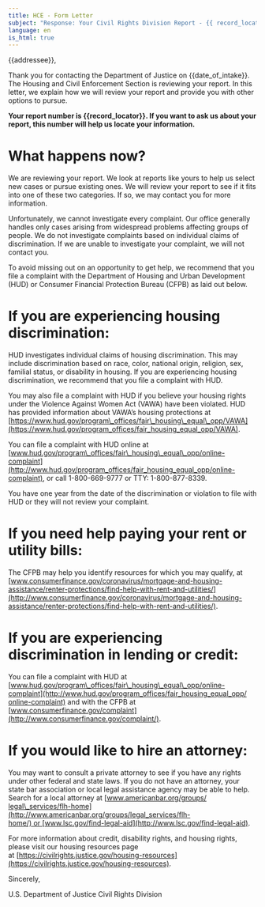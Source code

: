 ```yaml
---
title: HCE - Form Letter
subject: "Response: Your Civil Rights Division Report - {{ record_locator }} from the {{ section_name }} Section"
language: en
is_html: true
---
```

{{addressee}},

Thank you for contacting the Department of Justice on {{date_of_intake}}. The Housing and Civil Enforcement Section is reviewing your report. In this letter, we explain how we will review your report and provide you with other options to pursue.

**Your report number is {{record_locator}}. If you want to ask us about your report, this number will help us locate your information.**

What happens now?
================

We are reviewing your report. We look at reports like yours to help us select new cases or pursue existing ones. We will review your report to see if it fits into one of these two categories. If so, we may contact you for more information.

Unfortunately, we cannot investigate every complaint. Our office generally handles only cases arising from widespread problems affecting groups of people. We do not investigate complaints based on individual claims of discrimination. If we are unable to investigate your complaint, we will not contact you.

To avoid missing out on an opportunity to get help, we recommend that you file a complaint with the Department of Housing and Urban Development (HUD) or Consumer Financial Protection Bureau (CFPB) as laid out below.

If you are experiencing housing discrimination:
===============================================

HUD investigates individual claims of housing discrimination. This may include discrimination based on race, color, national origin, religion, sex, familial status, or disability in housing. If you are experiencing housing discrimination, we recommend that you file a complaint with HUD.

You may also file a complaint with HUD if you believe your housing rights under the Violence Against Women Act (VAWA) have been violated. HUD has provided information about VAWA’s housing protections at [https://www.hud.gov/program\_offices/fair\_housing\_equal\_opp/VAWA](https://www.hud.gov/program_offices/fair_housing_equal_opp/VAWA).

You can file a complaint with HUD online at [www.hud.gov/program\_offices/fair\_‌housing\_‌equal\_‌‌opp/online-complaint](http://www.hud.gov/program_offices/fair_‌housing_‌equal_opp/online-complaint), or call 1-800-669-9777 or TTY: 1-800-877-8339.

You have one year from the date of the discrimination or violation to file with HUD or they will not review your complaint.

If you need help paying your rent or utility bills:
===================================================

The CFPB may help you identify resources for which you may qualify, at [www.consumerfinance.gov/coronavirus/mortgage-and-housing-assistance/‌renter-protections/find-help-with-rent-and-utilities/](http://www.consumerfinance.gov/coronavirus/mortgage-and-housing-assistance/renter-protections/find-help-with-rent-and-utilities/).

If you are experiencing discrimination in lending or credit:
============================================================

You can file a complaint with HUD at [www.hud.gov/program\_offices/fair\_housing\_equal\_opp/‌online-complaint](http://www.hud.gov/program_offices/fair_housing_equal_opp/‌online-complaint) and with the CFPB at [www.consumerfinance.gov/complaint](http://www.consumerfinance.gov/complaint/).

If you would like to hire an attorney:
======================================

You may want to consult a private attorney to see if you have any rights under other federal and state laws. If you do not have an attorney, your state bar association or local legal assistance agency may be able to help. Search for a local attorney at [www.americanbar.org/groups/‌legal\_‌services/flh-home](http://www.americanbar.org/groups/legal_services/flh-home/) or [www.lsc.gov/find-legal-aid](http://www.lsc.gov/find-legal-aid).

For more information about credit, disability rights, and housing rights, please visit our housing resources page at [https://civilrights.justice.gov/housing-resources](https://civilrights.justice.gov/housing-resources).

Sincerely,

U.S. Department of Justice
Civil Rights Division
